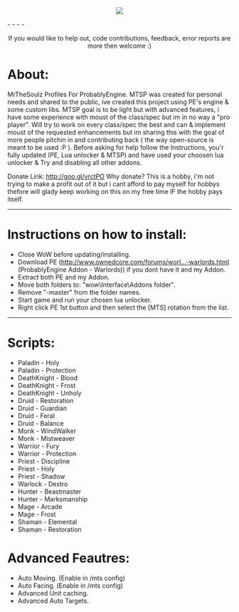 <p align="center">
  <img src="https://dl.dropboxusercontent.com/u/101560647/splash.png"/>
</p>
- - - -
<p align="center">
	If you would like to help out, code contributions, feedback, error reports are more then welcome :)
</p>



About:  
============================
MrTheSoulz Profiles For ProbablyEngine.
MTSP was created for personal needs and shared to the public, ive created this project using PE's engine & some custom libs.
MTSP goal is to be light but with advanced features, i have some experience with moust of the class/spec but im in no way a "pro player".
Will try to work on every class/spec the best and can & implement moust of the requested enhancements but im sharing this with the goal of more people pitchin in and contributing back ( the way open-source is meant to be used :P ).
Before asking for help follow the Instructions, you'r fully updated (PE, Lua unlocker & MTSP) and have used your choosen lua unlocker & Try and disabling all other addons.

Donate Link: http://goo.gl/yrctPO
Why donate?
This is a hobby, i'm not trying to make a profit out of it but i cant afford to pay myself for hobbys thefore will glady keep working on this on my free time IF the hobby pays itself.

---------------------------------------------------------------
Instructions on how to install:
============================
* Close WoW before updating/installing.
* Download PE (http://www.ownedcore.com/forums/worl...-warlords.html (ProbablyEngine Addon - Warlords)) if you dont have it and my Addon.
* Extract both PE and my Addon.
* Move both folders to: "wow\Interface\Addons folder".
* Remove "-master" from the folder names.
* Start game and run your chosen lua unlocker.
* Right click PE 1st button and then select the [MTS] rotation from the list.

---------------------------------------------------------------
Scripts:
============================
* Paladin - Holy
* Paladin - Protection
* DeathKnight - Blood
* DeathKnight - Frost
* DeathKnight - Unholy
* Druid - Restoration
* Druid - Guardian
* Druid - Feral
* Druid - Balance
* Monk - WindWalker
* Monk - Mistweaver
* Warrior - Fury
* Warrior - Protection
* Priest - Discipline
* Priest - Holy
* Priest - Shadow
* Warlock - Destro
* Hunter - Beastmaster
* Hunter - Marksmanship
* Mage - Arcade
* Mage - Frost
* Shaman - Elemental
* Shaman - Restoration

Advanced Feautres:
============================
* Auto Moving. (Enable in /mts config)
* Auto Facing. (Enable in /mts config)
* Advanced Unit caching.
* Advanced Auto Targets.
